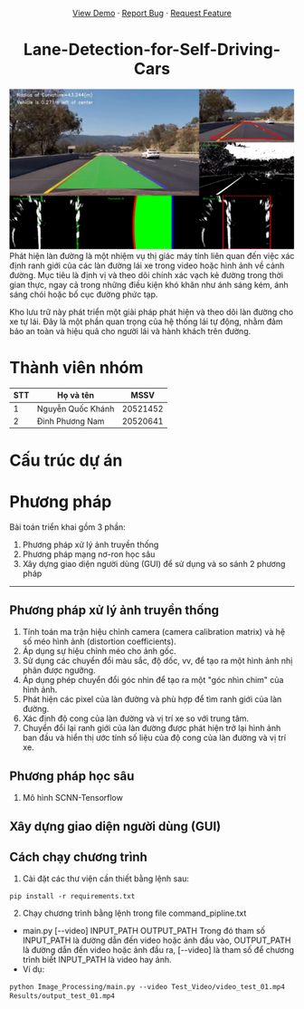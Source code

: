 <a name="readme-top"></a>
<div align="center">
  <p align="center">
    <a href="https://www.youtube.com/channel/UCKaMI0RBxF26f6j0Q8RRyTw">View Demo</a>
    ·
    <a href="https://github.com/nqkhanh2002/Lane-Detection-for-Self-Driving-Cars/issues">Report Bug</a>
    ·
    <a href="https://github.com/nqkhanh2002/Lane-Detection-for-Self-Driving-Cars/pulls">Request Feature</a>
  </p>
</div>

<h1 align="center">Lane-Detection-for-Self-Driving-Cars</h1>
<img src="Image_Resrouces\intro_readme.png"> <br>
Phát hiện làn đường là một nhiệm vụ thị giác máy tính liên quan đến việc xác định ranh giới của các làn đường lái xe trong video hoặc hình ảnh về cảnh đường. Mục tiêu là định vị và theo dõi chính xác vạch kẻ đường trong thời gian thực, ngay cả trong những điều kiện khó khăn như ánh sáng kém, ánh sáng chói hoặc bố cục đường phức tạp.

Kho lưu trữ này phát triển một giải pháp phát hiện và theo dõi làn đường cho xe tự lái. Đây là một phần quan trọng của hệ thống lái tự động, nhằm đảm bảo an toàn và hiệu quả cho người lái và hành khách trên đường.
# Thành viên nhóm 
| STT | Họ và tên | MSSV |
|-------|-------|-------|
| 1 | Nguyễn Quốc Khánh | 20521452 |
| 2 | Đinh Phương Nam | 20520641 |
# Cấu trúc dự án
# Phương pháp
Bài toán triển khai gồm 3 phần: 
1. Phương pháp xử lý ảnh truyền thống
2. Phương pháp mạng nơ-ron học sâu
3. Xây dựng giao diện người dùng (GUI) để sử dụng và so sánh 2 phương pháp 
------- 
## Phương pháp xử lý ảnh truyền thống
1. Tính toán ma trận hiệu chỉnh camera (camera calibration matrix) và hệ số méo hình ảnh (distortion coefficients).
2. Áp dụng sự hiệu chỉnh méo cho ảnh gốc.
3. Sử dụng các chuyển đổi màu sắc, độ dốc, vv, để tạo ra một hình ảnh nhị phân được ngưỡng.
4. Áp dụng phép chuyển đổi góc nhìn để tạo ra một "góc nhìn chim" của hình ảnh.
5. Phát hiện các pixel của làn đường và phù hợp để tìm ranh giới của làn đường.
6. Xác định độ cong của làn đường và vị trí xe so với trung tâm.
7. Chuyển đổi lại ranh giới của làn đường được phát hiện trở lại hình ảnh ban đầu và hiển thị ước tính số liệu của độ cong của làn đường và vị trí xe.
## Phương pháp học sâu 
1. Mô hình SCNN-Tensorflow
## Xây dựng giao diện người dùng (GUI)
## Cách chạy chương trình
1. Cài đặt các thư viện cần thiết bằng lệnh sau:
```
pip install -r requirements.txt
```
2. Chạy chương trình bằng lệnh trong file command_pipline.txt
- main.py [--video] INPUT_PATH OUTPUT_PATH 
Trong đó tham số INPUT_PATH là đường dẫn đến video hoặc ảnh đầu vào, OUTPUT_PATH là đường dẫn đến video hoặc ảnh đầu ra, [--video] là tham số để chương trình biết INPUT_PATH là video hay ảnh.
- Ví dụ:
```
python Image_Processing/main.py --video Test_Video/video_test_01.mp4 Results/output_test_01.mp4
```
